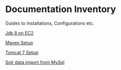 # Documentation Inventory

Guides to Installations, Configurations etc.

[Jdk 8 on EC2](https://github.com/isudarsan/document-inventory/wiki/Installing-Java-8-on-EC2)

[Maven Setup](https://github.com/isudarsan/document-inventory/wiki/Apache-Maven-Setup)

[Tomcat 7 Setup](https://github.com/isudarsan/document-inventory/wiki/Apache-Tomcat-7-Setup)

[Solr data import from MySql](https://github.com/isudarsan/document-inventory/wiki/Import-data-from-MySQL-to-Solr)



